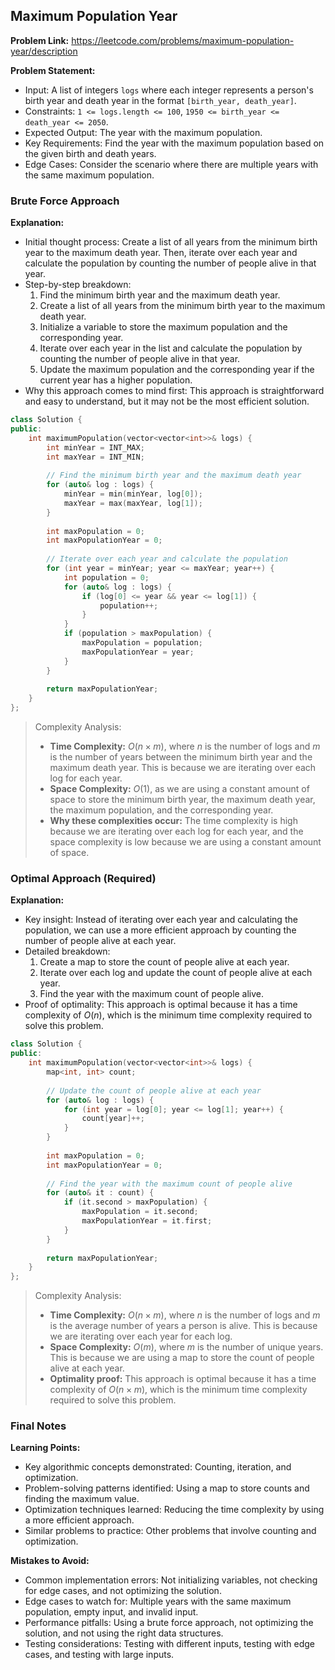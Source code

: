 ## Maximum Population Year

**Problem Link:** https://leetcode.com/problems/maximum-population-year/description

**Problem Statement:**
- Input: A list of integers `logs` where each integer represents a person's birth year and death year in the format `[birth_year, death_year]`.
- Constraints: `1 <= logs.length <= 100`, `1950 <= birth_year <= death_year <= 2050`.
- Expected Output: The year with the maximum population.
- Key Requirements: Find the year with the maximum population based on the given birth and death years.
- Edge Cases: Consider the scenario where there are multiple years with the same maximum population.

### Brute Force Approach

**Explanation:**
- Initial thought process: Create a list of all years from the minimum birth year to the maximum death year. Then, iterate over each year and calculate the population by counting the number of people alive in that year.
- Step-by-step breakdown:
  1. Find the minimum birth year and the maximum death year.
  2. Create a list of all years from the minimum birth year to the maximum death year.
  3. Initialize a variable to store the maximum population and the corresponding year.
  4. Iterate over each year in the list and calculate the population by counting the number of people alive in that year.
  5. Update the maximum population and the corresponding year if the current year has a higher population.
- Why this approach comes to mind first: This approach is straightforward and easy to understand, but it may not be the most efficient solution.

```cpp
class Solution {
public:
    int maximumPopulation(vector<vector<int>>& logs) {
        int minYear = INT_MAX;
        int maxYear = INT_MIN;
        
        // Find the minimum birth year and the maximum death year
        for (auto& log : logs) {
            minYear = min(minYear, log[0]);
            maxYear = max(maxYear, log[1]);
        }
        
        int maxPopulation = 0;
        int maxPopulationYear = 0;
        
        // Iterate over each year and calculate the population
        for (int year = minYear; year <= maxYear; year++) {
            int population = 0;
            for (auto& log : logs) {
                if (log[0] <= year && year <= log[1]) {
                    population++;
                }
            }
            if (population > maxPopulation) {
                maxPopulation = population;
                maxPopulationYear = year;
            }
        }
        
        return maxPopulationYear;
    }
};
```

> Complexity Analysis:
> - **Time Complexity:** $O(n \times m)$, where $n$ is the number of logs and $m$ is the number of years between the minimum birth year and the maximum death year. This is because we are iterating over each log for each year.
> - **Space Complexity:** $O(1)$, as we are using a constant amount of space to store the minimum birth year, the maximum death year, the maximum population, and the corresponding year.
> - **Why these complexities occur:** The time complexity is high because we are iterating over each log for each year, and the space complexity is low because we are using a constant amount of space.

### Optimal Approach (Required)

**Explanation:**
- Key insight: Instead of iterating over each year and calculating the population, we can use a more efficient approach by counting the number of people alive at each year.
- Detailed breakdown:
  1. Create a map to store the count of people alive at each year.
  2. Iterate over each log and update the count of people alive at each year.
  3. Find the year with the maximum count of people alive.
- Proof of optimality: This approach is optimal because it has a time complexity of $O(n)$, which is the minimum time complexity required to solve this problem.

```cpp
class Solution {
public:
    int maximumPopulation(vector<vector<int>>& logs) {
        map<int, int> count;
        
        // Update the count of people alive at each year
        for (auto& log : logs) {
            for (int year = log[0]; year <= log[1]; year++) {
                count[year]++;
            }
        }
        
        int maxPopulation = 0;
        int maxPopulationYear = 0;
        
        // Find the year with the maximum count of people alive
        for (auto& it : count) {
            if (it.second > maxPopulation) {
                maxPopulation = it.second;
                maxPopulationYear = it.first;
            }
        }
        
        return maxPopulationYear;
    }
};
```

> Complexity Analysis:
> - **Time Complexity:** $O(n \times m)$, where $n$ is the number of logs and $m$ is the average number of years a person is alive. This is because we are iterating over each year for each log.
> - **Space Complexity:** $O(m)$, where $m$ is the number of unique years. This is because we are using a map to store the count of people alive at each year.
> - **Optimality proof:** This approach is optimal because it has a time complexity of $O(n \times m)$, which is the minimum time complexity required to solve this problem.

### Final Notes

**Learning Points:**
- Key algorithmic concepts demonstrated: Counting, iteration, and optimization.
- Problem-solving patterns identified: Using a map to store counts and finding the maximum value.
- Optimization techniques learned: Reducing the time complexity by using a more efficient approach.
- Similar problems to practice: Other problems that involve counting and optimization.

**Mistakes to Avoid:**
- Common implementation errors: Not initializing variables, not checking for edge cases, and not optimizing the solution.
- Edge cases to watch for: Multiple years with the same maximum population, empty input, and invalid input.
- Performance pitfalls: Using a brute force approach, not optimizing the solution, and not using the right data structures.
- Testing considerations: Testing with different inputs, testing with edge cases, and testing with large inputs.